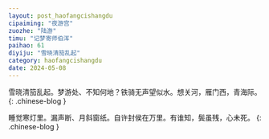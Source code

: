 ```yaml
---
layout: post_haofangcishangdu
cipaiming: "夜游宫"
zuozhe: "陆游"
timu: "记梦寄师伯浑"
paihao: 61
diyiju: "雪晓清笳乱起"
category: haofangcishangdu
date: 2024-05-08
---
```


雪晓清笳乱起。梦游处、不知何地？铁骑无声望似水。想关河，雁门西，青海际。
{: .chinese-blog }

睡觉寒灯里。漏声断、月斜窗纸。自许封侯在万里。有谁知，鬓虽残，心未死。
{: .chinese-blog }
